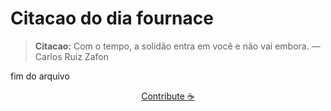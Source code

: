 # Citacao do dia fournace

> **Citacao:** Com o tempo, a solidão entra em você e não vai embora. — Carlos Ruiz Zafon

fim do arquivo

<watermark-footer>
<p align="center">
  <a href="https://github.com/ruisuan/ruisuan/blob/main/contribute.md">Contribute ☕</a>
</p>
</watermark-footer>
